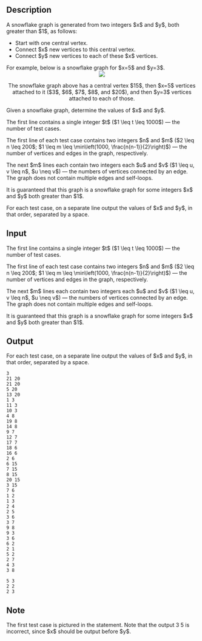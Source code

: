 ## Description

<div><p>A <span class="tex-font-style-it">snowflake</span> graph is generated from two integers $x$ and $y$, both greater than $1$, as follows: </p><ul> <li> Start with one central vertex. </li><li> Connect $x$ new vertices to this central vertex. </li><li> Connect $y$ new vertices to <span class="tex-font-style-bf">each</span> of these $x$ vertices. </li></ul> For example, below is a snowflake graph for $x=5$ and $y=3$. <center> <img class="tex-graphics" src="file://sV85kret.png" style="max-width: 100.0%;max-height: 100.0%;"><p><span class="tex-font-size-small">The snowflake graph above has a central vertex $15$, then $x=5$ vertices attached to it ($3$, $6$, $7$, $8$, and $20$), and then $y=3$ vertices attached to each of those.</span> </p></center> Given a snowflake graph, determine the values of $x$ and $y$.</div><div class="input-specification"><p>The first line contains a single integer $t$ ($1 \leq t \leq 1000$)&nbsp;— the number of test cases.</p><p>The first line of each test case contains two integers $n$ and $m$ ($2 \leq n \leq 200$; $1 \leq m \leq \min\left(1000, \frac{n(n-1)}{2}\right)$)&nbsp;— the number of vertices and edges in the graph, respectively.</p><p>The next $m$ lines each contain two integers each $u$ and $v$ ($1 \leq u, v \leq n$, $u \neq v$)&nbsp;— the numbers of vertices connected by an edge. The graph does not contain multiple edges and self-loops.</p><p><span class="tex-font-style-bf">It is guaranteed that this graph is a snowflake graph for some integers $x$ and $y$ both greater than $1$.</span></p></div><div class="output-specification"><p>For each test case, on a separate line output the values of $x$ and $y$, in that order, separated by a space.</p></div>

## Input

<p>The first line contains a single integer $t$ ($1 \leq t \leq 1000$)&nbsp;— the number of test cases.</p><p>The first line of each test case contains two integers $n$ and $m$ ($2 \leq n \leq 200$; $1 \leq m \leq \min\left(1000, \frac{n(n-1)}{2}\right)$)&nbsp;— the number of vertices and edges in the graph, respectively.</p><p>The next $m$ lines each contain two integers each $u$ and $v$ ($1 \leq u, v \leq n$, $u \neq v$)&nbsp;— the numbers of vertices connected by an edge. The graph does not contain multiple edges and self-loops.</p><p><span class="tex-font-style-bf">It is guaranteed that this graph is a snowflake graph for some integers $x$ and $y$ both greater than $1$.</span></p>

## Output

<p>For each test case, on a separate line output the values of $x$ and $y$, in that order, separated by a space.</p>





```input1|2,3,4,5,6,7,8,9,10,11,12,13,14,15,16,17,18,19,20,21,22,30,31,32,33,34,35,36,37,38
3
21 20
21 20
5 20
13 20
1 3
11 3
10 3
4 8
19 8
14 8
9 7
12 7
17 7
18 6
16 6
2 6
6 15
7 15
8 15
20 15
3 15
7 6
1 2
1 3
2 4
2 5
3 6
3 7
9 8
9 3
3 6
6 2
2 1
5 2
2 7
4 3
3 8
```




```output1
5 3
2 2
2 3
```



## Note

<p>The first test case is pictured in the statement. Note that the output <span class="tex-font-style-tt">3 5</span> is <span class="tex-font-style-bf">incorrect</span>, since $x$ should be output before $y$.</p>

